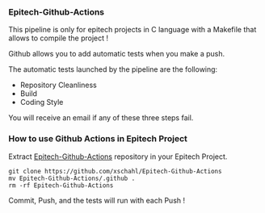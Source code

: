 ### Epitech-Github-Actions

This pipeline is only for epitech projects in C language with a Makefile that allows to compile the project !

Github allows you to add automatic tests when you make a push.

The automatic tests launched by the pipeline are the following:
- Repository Cleanliness
- Build
- Coding Style

You will receive an email if any of these three steps fail.

### How to use Github Actions in Epitech Project

Extract [Epitech-Github-Actions](https://github.com/xschahl/Epitech-Github-Actions) repository in your Epitech Project.
```
git clone https://github.com/xschahl/Epitech-Github-Actions
mv Epitech-Github-Actions/.github .
rm -rf Epitech-Github-Actions
```
Commit, Push, and the tests will run with each Push !
